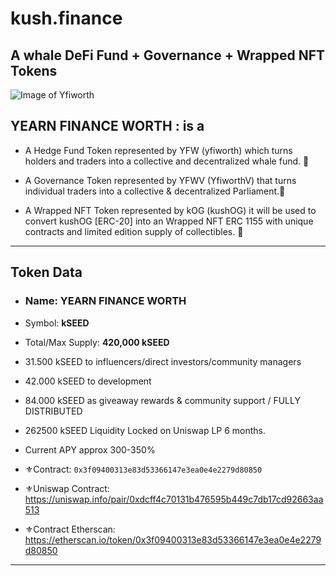 # kush.finance #
## A whale DeFi Fund + Governance + Wrapped NFT Tokens ##



![Image of Yfiworth](https://octodex.github.com/images/yfiworth.png)

## YEARN FINANCE WORTH : is a


- A Hedge Fund Token represented by YFW (yfiworth) which turns holders and traders into a collective and decentralized whale fund. :whale2:

- A Governance Token represented by YFWV (YfiworthV) that turns individual traders into a collective & decentralized Parliament.:hammer:

- A Wrapped NFT Token represented by kOG (kushOG) it will be used to convert kushOG [ERC-20] into an Wrapped NFT ERC 1155 with unique contracts and limited edition supply of collectibles. :art:



-------------
## Token Data ##

- ### Name: YEARN FINANCE WORTH 
- Symbol: **kSEED**
- Total/Max Supply: **420,000 kSEED**
- 31.500 kSEED to influencers/direct investors/community managers
- 42.000 kSEED to development
- 84.000 kSEED as giveaway rewards & community support / FULLY DISTRIBUTED
- 262500 kSEED Liquidity Locked on Uniswap LP 6 months.
- Current APY approx 300-350%

- ⚜️Contract: `0x3f09400313e83d53366147e3ea0e4e2279d80850`
- ⚜️Uniswap Contract: https://uniswap.info/pair/0xdcff4c70131b476595b449c7db17cd92663aa513
- ⚜️Contract Etherscan:  https://etherscan.io/token/0x3f09400313e83d53366147e3ea0e4e2279d80850
-------------
